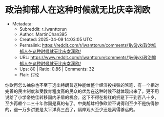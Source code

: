 # 政治抑郁人在这种时候就无比庆幸润欧

- Metadata:
  - Subreddit: r_iwanttorun
  - Author: MartinChan395
  - Created: 2025-04-09 14:03:05 UTC
  - Permalink: https://reddit.com/r/iwanttorun/comments/1jv6jyk/政治抑郁人在这种时候就无比庆幸润欧/
  - URL: https://www.reddit.com/r/iwanttorun/comments/1jv6jyk/政治抑郁人在这种时候就无比庆幸润欧/
  - Ups: 80 | Ratio: 0.86 | Comments: 32
  - Flair: 讨论


你欧再怎么抽象也不至于选出特朗普这种能给整个经济投核弹的煞笔，有一个相对完善的民主制度和受教育程度高的民众的优势在这种时候不就体现出来了。更不用说给了小学帝绝佳转移国内矛盾的机会，这下不得在粉红的拥趸下干到百八十岁，至少再赖个二三十年你国是真的有了。中美鹬蚌相争欧盟不说得利至少不是伤得惨的，退一万步讲要是太平洋真三战了，隔岸观火至少还是离得够远的。

